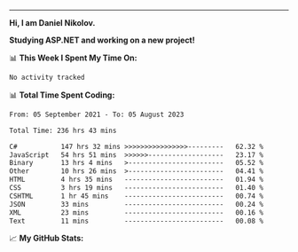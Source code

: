 ---
**Hi, I am Daniel Nikolov.**

**Studying ASP.NET and working on a new project!**

📊 **This Week I Spent My Time On:**
<!--START_SECTION:wakaweekly-->

```txt
No activity tracked
```

<!--END_SECTION:wakaweekly-->

📊 **Total Time Spent Coding:**
<!--START_SECTION:waka-->

```txt
From: 05 September 2021 - To: 05 August 2023

Total Time: 236 hrs 43 mins

C#           147 hrs 32 mins >>>>>>>>>>>>>>>>---------   62.32 %
JavaScript   54 hrs 51 mins  >>>>>>-------------------   23.17 %
Binary       13 hrs 4 mins   >------------------------   05.52 %
Other        10 hrs 26 mins  >------------------------   04.41 %
HTML         4 hrs 35 mins   -------------------------   01.94 %
CSS          3 hrs 19 mins   -------------------------   01.40 %
CSHTML       1 hr 45 mins    -------------------------   00.74 %
JSON         33 mins         -------------------------   00.24 %
XML          23 mins         -------------------------   00.16 %
Text         11 mins         -------------------------   00.08 %
```

<!--END_SECTION:waka-->

📈 **My GitHub Stats:**

<p>
<!--   <img height="150em" src="stophttps://github-readme-stats.vercel.app/api?username=NikolovDaniel&show_icons=true&hide_border=true&&count_private=true&include_all_commits=true" />
  <img height="150em" src="stophttps://github-readme-stats.vercel.app/api/top-langs/?username=NikolovDaniel&exclude_repo=KNN-Image-Classification&show_icons=true&hide_border=true&layout=compact&langs_count=8s"/> -->
</p>
